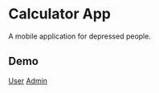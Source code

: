 # Calculator App
A mobile application for depressed people. 

## Demo
[User](https://www.youtube.com/watch?v=CKxXSAVH5i4)
[Admin](https://www.youtube.com/watch?v=xsa3ll7cauQ)
